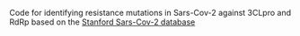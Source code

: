 Code for identifying resistance mutations in Sars-Cov-2 against 3CLpro and RdRp based on the [Stanford Sars-Cov-2 database](https://covdb.stanford.edu/drms/rdrp/)
